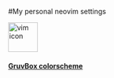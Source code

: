 #My personal neovim settings 

[<img
    alt="vim icon"
    width="60px"
    align="center"
    src="https://www.svgrepo.com/show/354105/neovim.svg"
/>][neovim]

[neovim]: https://neovim.io

[<h4>GruvBox colorscheme</h4>](https://github.com/morhetz/gruvbox)


